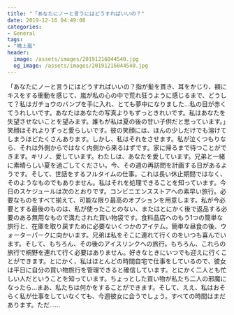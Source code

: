 ```yaml
---
title: "「あなたにノーと言うにはどうすればいいの？"
date: 2019-12-16 04:49:08
categories:
- General
tags:
- "鳴上嵐"
header:
  image: /assets/images/20191216044540.jpg
  og_image: /assets/images/20191216044540.jpg
---
```


「あなたにノーと言うにはどうすればいいの？指が髪を貫き、耳をかじり、額にキスをする衝動を感じて、嵐が私の心の中で荒れ狂うように感じるまで、どうして？私はガチョウのバンプを手に入れ、とても夢中になりました…私の目が赤くてうれしいです。あなたはあなたの写真よりもずっときれいです。私はあなたを失望させないことを望みます。誰もが私は夏の後の甘い子供だと思っています。」笑顔はそれよりずっと愛らしいです。彼の笑顔には、ほんの少しだけでも溶けてしまうほどたくさんあります。しかし、私はそれをさせます。私が泣くつもりなら、それは外側からではなく内側から来るはずです。家に帰るまで待つことができます。キリノ、愛しています。わたしは、あなたを愛しています。兄弟と一緒に素晴らしい夏を過ごしてください。今、その週の再訪問を計画する日があるようです。そして、世話をするフルタイムの仕事。これは長い休止期間ではなく、そのようなものでもありません。私はそれを処理できることを知っています。今日のスケジュールは次のとおりです。コンビニエンスストアへの素早い旅行。必要なものをすべて揃えて、可能な限り最高のオプションを用意します。私が今必要とする最後のものは、私が使ったことのない、またはとにかく後で返品する必要のある無用なもので満たされた買い物袋です。食料品店へのもう1つの簡単な旅行と、在庫を取り戻すために必要ないくつかのアイテム。簡単な昼食の後、ウォーターパークに向かいます。兄弟は私をそこに連れて行くのをいつも喜んでいます。そして、もちろん、その後のアイスリンクへの旅行。もちろん、これらの旅行で桐野を連れて行く必要はありません。好きなときにいつでも迎えに行くことができます。とにかく、私はほとんどの時間自宅で仕事をしているので、彼女は平日に自分の買い物旅行を管理できると確信しています。とにかく二人とも忙しい人だということを知っています。ちょっとした買い物が私たち二人の邪魔になったら…まあ、私たちは何かをすることができます。そして、ええ、私はおそらく私が仕事をしていなくても、今週彼女に会うでしょう。すべての時間はまだあります。ただ……
